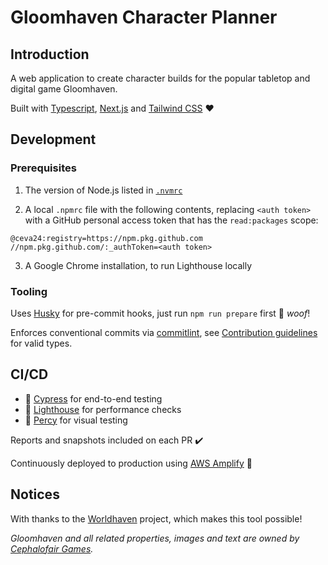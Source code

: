 # Gloomhaven Character Planner

## Introduction

A web application to create character builds for the popular tabletop and digital game Gloomhaven.

Built with [Typescript](https://www.typescriptlang.org/), [Next.js](https://nextjs.org/) and [Tailwind CSS](https://tailwindcss.com/) ❤️

## Development

### Prerequisites

1. The version of Node.js listed in [`.nvmrc`](.nvmrc)

2. A local `.npmrc` file with the following contents, replacing `<auth token>` with a GitHub personal access token that has the `read:packages` scope:

```
@ceva24:registry=https://npm.pkg.github.com
//npm.pkg.github.com/:_authToken=<auth token>
```

3. A Google Chrome installation, to run Lighthouse locally

### Tooling

Uses [Husky]() for pre-commit hooks, just run `npm run prepare` first 🐶 *woof*!

Enforces conventional commits via [commitlint](https://github.com/conventional-changelog/commitlint), see [Contribution guidelines](docs/CONTRIBUTING.md) for valid types.

## CI/CD

-   🌳 [Cypress](https://dashboard.cypress.io) for end-to-end testing
-   🚦 [Lighthouse](https://github.com/GoogleChrome/lighthouse-ci) for performance checks
-   🦔 [Percy](https://percy.io) for visual testing

Reports and snapshots included on each PR ✔️

Continuously deployed to production using [AWS Amplify](https://aws.amazon.com/amplify/) 🚀

## Notices

With thanks to the [Worldhaven](https://github.com/any2cards/worldhaven) project, which makes this tool possible!

*Gloomhaven and all related properties, images and text are owned by [Cephalofair Games](https://cephalofair.com/).*


